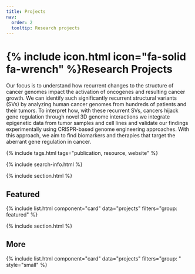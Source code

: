 ```yaml
---
title: Projects
nav:
  order: 2
  tooltip: Research projects
---
```


# {% include icon.html icon="fa-solid fa-wrench" %}Research Projects

Our focus is to understand how recurrent changes to the structure of cancer genomes impact the activation of oncogenes and resulting cancer growth.  We can identify such significantly recurrent structural variants (SVs) by analyzing human cancer genomes from hundreds of patients and their tumors. To interpret how, with these recurrent SVs, cancers hijack gene regulation through novel 3D genome interactions we integrate epigenetic data from tumor samples and cell lines and validate our findings experimentally using CRISPR-based genome engineering approaches. With this approach, we aim to find biomarkers and therapies that target the aberrant gene regulation in cancer.   

{% include tags.html tags="publication, resource, website" %}

{% include search-info.html %}

{% include section.html %}

## Featured

{% include list.html component="card" data="projects" filters="group: featured" %}

{% include section.html %}

## More

{% include list.html component="card" data="projects" filters="group: " style="small" %}
